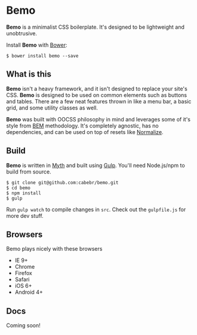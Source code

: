 # Bemo

**Bemo** is a minimalist CSS boilerplate. It's designed to be lightweight and unobtrusive.

Install **Bemo** with [Bower][bow]:
```
$ bower install bemo --save
```

## What is this
**Bemo** isn't a heavy framework, and it isn't designed to replace your site's CSS. **Bemo** is designed to be used on common elements such as buttons and tables. There are a few neat features thrown in like a menu bar, a basic grid, and some utility classes as well.

**Bemo** was built with OOCSS philosophy in mind and leverages some of it's style from [BEM][bem] methodology. It's completely agnostic, has no dependencies, and can be used on top of resets like [Normalize][norm].

## Build
**Bemo** is written in [Myth][myth] and built using [Gulp][gulp]. You'll need Node.js/npm to build from source.

```
$ git clone git@github.com:cabebr/bemo.git
$ cd bemo
$ npm install
$ gulp
```
Run `gulp watch` to compile changes in `src`. Check out the `gulpfile.js` for more dev stuff.

## Browsers
Bemo plays nicely with these browsers
- IE 9+
- Chrome
- Firefox
- Safari
- iOS 6+
- Android 4+

## Docs
Coming soon!

[bow]: http://bower.io/
[bem]: https://en.bem.info/method/
[norm]: http://necolas.github.io/normalize.css/
[myth]: http://www.myth.io/
[gulp]: http://gulpjs.com/
